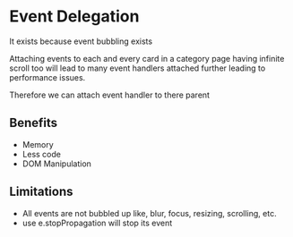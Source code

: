 # Event Delegation

It exists because event bubbling exists

Attaching events to each and every card in a category page having infinite scroll too will lead to many event handlers attached further leading to performance issues.

Therefore we can attach event handler to there parent

## Benefits
- Memory
- Less code
- DOM Manipulation

## Limitations
- All events are not bubbled up like, blur, focus, resizing, scrolling, etc.
- use e.stopPropagation will stop its event